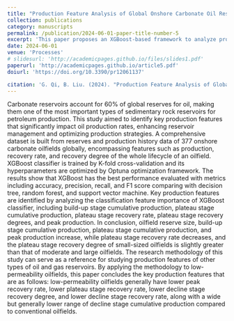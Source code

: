 ```yaml
---
title: "Production Feature Analysis of Global Onshore Carbonate Oil Reservoirs Based on XGBoost Classifier"
collection: publications
category: manuscripts
permalink: /publication/2024-06-01-paper-title-number-5
excerpt: 'This paper proposes an XGBoost-based framework to analyze production features of carbonate reservoirs, offering insights for reservoir optimization.'
date: 2024-06-01
venue: 'Processes'
# slidesurl: 'http://academicpages.github.io/files/slides1.pdf'
paperurl: 'http://academicpages.github.io/article5.pdf'
doiurl: 'https://doi.org/10.3390/pr12061137'

citation: 'G. Qi, B. Liu. (2024). "Production Feature Analysis of Global Onshore Carbonate Oil Reservoirs Based on XGBoost Classifier." <i>Processes</i> 12, no. 6: 1137.'
---
```


Carbonate reservoirs account for 60% of global reserves for oil, making them one of the most important types of sedimentary rock reservoirs for petroleum production. This study aimed to identify key production features that significantly impact oil production rates, enhancing reservoir management and optimizing production strategies. A comprehensive dataset is built from reserves and production history data of 377 onshore carbonate oilfields globally, encompassing features such as production, recovery rate, and recovery degree of the whole lifecycle of an oilfield. XGBoost classifier is trained by K-fold cross-validation and its hyperparameters are optimized by Optuna optimization framework. The results show that XGBoost has the best performance evaluated with metrics including accuracy, precision, recall, and F1 score comparing with decision tree, random forest, and support vector machine. Key production features are identified by analyzing the classification feature importance of XGBoost classifier, including build-up stage cumulative production, plateau stage cumulative production, plateau stage recovery rate, plateau stage recovery degrees, and peak production. In conclusion, oilfield reserve size, build-up stage cumulative production, plateau stage cumulative production, and peak production increase, while plateau stage recovery rate decreases, and the plateau stage recovery degree of small-sized oilfields is slightly greater than that of moderate and large oilfields. The research methodology of this study can serve as a reference for studying production features of other types of oil and gas reservoirs. By applying the methodology to low-permeability oilfields, this paper concludes the key production features that are as follows: low-permeability oilfields generally have lower peak recovery rate, lower plateau stage recovery rate, lower decline stage recovery degree, and lower decline stage recovery rate, along with a wide but generally lower range of decline stage cumulative production compared to conventional oilfields.
